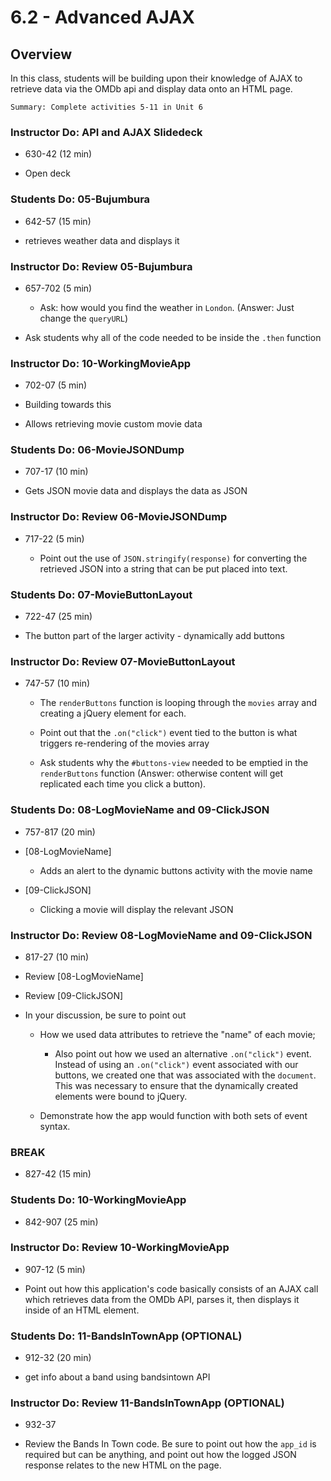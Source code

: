 # 6.2 - Advanced AJAX

## Overview

In this class, students will be building upon their knowledge of AJAX to retrieve data via the OMDb api and display data onto an HTML page.

`Summary: Complete activities 5-11 in Unit 6`

### Instructor Do: API and AJAX Slidedeck

- 630-42 (12 min)

- Open deck

### Students Do: 05-Bujumbura

- 642-57 (15 min)

- retrieves weather data and displays it

### Instructor Do: Review 05-Bujumbura

- 657-702 (5 min)

  - Ask: how would you find the weather in `London`. (Answer: Just change the `queryURL`)

- Ask students why all of the code needed to be inside the `.then` function

### Instructor Do: 10-WorkingMovieApp

- 702-07 (5 min)

- Building towards this

- Allows retrieving movie custom movie data

### Students Do: 06-MovieJSONDump

- 707-17 (10 min)

- Gets JSON movie data and displays the data as JSON

### Instructor Do: Review 06-MovieJSONDump

- 717-22 (5 min)

  - Point out the use of `JSON.stringify(response)` for converting the retrieved JSON into a string that can be put placed into text.

### Students Do: 07-MovieButtonLayout

- 722-47 (25 min)

- The button part of the larger activity - dynamically add buttons

### Instructor Do: Review 07-MovieButtonLayout

- 747-57 (10 min)

  - The `renderButtons` function is looping through the `movies` array and creating a jQuery element for each.

  - Point out that the `.on("click")` event tied to the button is what triggers re-rendering of the movies array

  - Ask students why the `#buttons-view` needed to be emptied in the `renderButtons` function (Answer: otherwise content will get replicated each time you click a button).

### Students Do: 08-LogMovieName and 09-ClickJSON

- 757-817 (20 min)

- [08-LogMovieName]

  - Adds an alert to the dynamic buttons activity with the movie name

- [09-ClickJSON]

  - Clicking a movie will display the relevant JSON

### Instructor Do: Review 08-LogMovieName and 09-ClickJSON

- 817-27 (10 min)

* Review [08-LogMovieName]

* Review [09-ClickJSON]

* In your discussion, be sure to point out

  - How we used data attributes to retrieve the "name" of each movie;

    - Also point out how we used an alternative `.on("click")` event. Instead of using an `.on("click")` event associated with our buttons, we created one that was associated with the `document`. This was necessary to ensure that the dynamically created elements were bound to jQuery.

  - Demonstrate how the app would function with both sets of event syntax.

### BREAK

- 827-42 (15 min)

### Students Do: 10-WorkingMovieApp

- 842-907 (25 min)

### Instructor Do: Review 10-WorkingMovieApp

- 907-12 (5 min)

* Point out how this application's code basically consists of an AJAX call which retrieves data from the OMDb API, parses it, then displays it inside of an HTML element.

### Students Do: 11-BandsInTownApp (OPTIONAL)

- 912-32 (20 min)

- get info about a band using bandsintown API

### Instructor Do: Review 11-BandsInTownApp (OPTIONAL)

- 932-37

- Review the Bands In Town code. Be sure to point out how the `app_id` is required but can be anything, and point out how the logged JSON response relates to the new HTML on the page.
